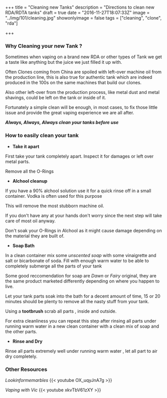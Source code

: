 +++
title = "Cleaning new Tanks"
description = "Directions to clean new RDA/RDTA tanks"
draft = true
date = "2016-11-27T18:07:33Z"
image = "../img/101/cleaning.jpg"
showonlyimage = false
tags = ["cleaning", "clone", "rda"]

+++
<!--more-->

### Why Cleaning your new Tank ?

Sometimes when vaping on a brand new RDA or other types of Tank we get a taste
like anything but the juice we just filled it up with.

Often Clones coming from China are spoiled with left-over machine oil from the
production line, this is also true for authentic tank which are indeed produced
in the 100s on the same machines that build our clones.

Also other left-over from the production process, like metal dust and metal
shavings, could be left on the tank or inside of it.

Fortunately a simple clean will be enough, in most cases, to fix those little
issue and provide the great vaping experience we are all after.

***Always, Always, Always clean your tanks before use***

### How to easily clean your tank

* **Take it apart**

First take your tank completely apart.
Inspect it for damages or left over metal parts.

Remove all the O-Rings

* **Alchool  cleanup**

If you have a 90% alchool solution use it for a quick rinse off in a small
container. Vodka is often used for this purpose

This will remove the most stubborn machine oil.

If you don't have any at your hands don't worry since the next step will take
care of most oil anyway.

Don't soak your O-Rings in Alchool as it might cause damage depending on the
material they are built of.

* **Soap Bath**

In a clean container mix some *unscented soap* with some vinaigrette and salt or
bicarbonate of soda. Fill with enough warm water to be able to completely
submerge all the parts of your tank

Some good reccomendation for soap are *Dawn* or *Fairy* original, they are the
same product marketed differently depending on where you happen to live.

Let your tank parts soak into the bath for a decent amount of time, 15 or 20
minutes should be plenty to remove all the nasty stuff from your tank.

Using a **tootbrush** scrab all parts , inside and outside.

For extra cleanliness you can repeat this step after rinsing all parts under
running warm water in a new clean container with a clean mix of soap and the
other parts.

* **Rinse and Dry**

Rinse all parts extremely well under running warm water , let all part to air
dry completely.


### Other Resources

*Lookinformemarbles*
{{< youtube OX_uqyJnA7g >}}

*Vaping with Vic*
{{< youtube xkvTbV61zXY >}}


